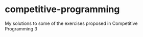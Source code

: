 competitive-programming
=======================

My solutions to some of the exercises proposed in Competitive Programming 3

